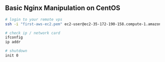 ## Basic Nginx Manipulation on CentOS
```bash
# login to your remote vps
ssh -i "first-aws-ec2.pem" ec2-user@ec2-35-172-190-158.compute-1.amazonaws.com

# check ip / network card
ifconfig
ip addr

# shutdown
init 0
```


